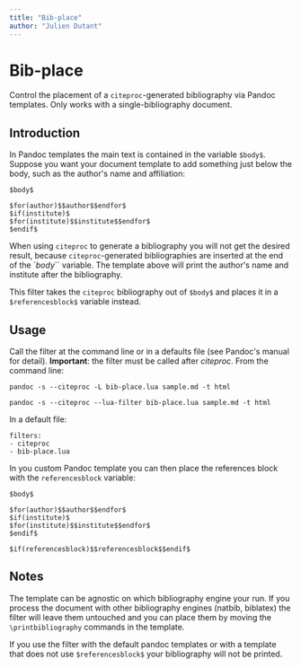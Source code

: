 ```yaml
---
title: "Bib-place"
author: "Julien Dutant"
---
```


Bib-place
=======

Control the placement of a `citeproc`-generated bibliography
via Pandoc templates. Only works with a single-bibliography
document.

Introduction
------------

In Pandoc templates the main text is contained in the variable
`$body$`. Suppose you want your document template to add something
just below the body, such as the author's name and affiliation:

```
$body$

$for(author)$$author$$endfor$
$if(institute)$
$for(institute)$$institute$$endfor$
$endif$

```

When using `citeproc` to generate a bibliography you will not get
the desired result, because `citeproc`-generated bibliographies
are inserted at the end of the `$body$`` variable. The template
above will print the author's name and institute after the
bibliography.

This filter takes the `citeproc` bibliography out of `$body$` and
places it in a `$referencesblock$` variable instead.

Usage
----

Call the filter at the command line or in a defaults file (see Pandoc's
manual for detail). **Important**: the filter must be called after *citeproc*. From the command line:

```
pandoc -s --citeproc -L bib-place.lua sample.md -t html

pandoc -s --citeproc --lua-filter bib-place.lua sample.md -t html
```

In a default file:

```
filters:
- citeproc
- bib-place.lua
```

In you custom Pandoc template you can then place the references block with the `referencesblock` variable:

```
$body$

$for(author)$$author$$endfor$
$if(institute)$
$for(institute)$$institute$$endfor$
$endif$

$if(referencesblock)$$referencesblock$$endif$
```

Notes
-----

The template can be agnostic on which bibliography engine your run. If you process the document with other bibliography engines (natbib, biblatex) the filter will leave them untouched and you can place them by moving the
`\printbibliography` commands in the template.

If you use the filter with the default pandoc templates or with a template
that does not use `$referencesblock$` your bibliography will not be printed.
